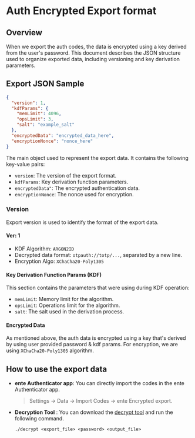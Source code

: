# Auth Encrypted Export format

## Overview

When we export the auth codes, the data is encrypted using a key derived from the user's password.
This document describes the JSON structure used to organize exported data, including versioning and key derivation
parameters.

## Export JSON Sample

```json
{
  "version": 1,
  "kdfParams": {
    "memLimit": 4096,
    "opsLimit": 3,
    "salt": "example_salt"
  },
  "encryptedData": "encrypted_data_here",
  "encryptionNonce": "nonce_here"
}
```

The main object used to represent the export data. It contains the following key-value pairs:

- `version`: The version of the export format.
- `kdfParams`:  Key derivation function parameters.
- `encryptedData"`:  The encrypted authentication data.
- `encryptionNonce`: The nonce used for encryption.

### Version

Export version is used to identify the format of the export data.

#### Ver: 1

* KDF Algorithm: `ARGON2ID`
* Decrypted data format: `otpauth://totp/...`, separated by a new line.
* Encryption Algo: `XChaCha20-Poly1305`

#### Key Derivation Function  Params (KDF)

This section contains the parameters that were using during KDF operation:

- `memLimit`: Memory limit for the algorithm.
- `opsLimit`: Operations limit for the algorithm.
- `salt`:  The salt used in the derivation process.

#### Encrypted Data

As mentioned above, the auth data is encrypted using a key that's derived by using user provided password & kdf params.
For encryption, we are using `XChaCha20-Poly1305` algorithm.

## How to use the export data

* **ente Authenticator app**: You can directly import the codes in the ente Authenticator app.
  > Settings -> Data -> Import Codes -> ente Encrypted export.

* **Decryption Tool** : You can download the [decrypt tool](decrypt/decrypt) and run the following command.
         
  ```./decrypt <export_file> <password> <output_file>```
         

